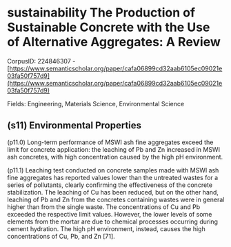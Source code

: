# sustainability The Production of Sustainable Concrete with the Use of Alternative Aggregates: A Review

CorpusID: 224846307 - [https://www.semanticscholar.org/paper/cafa06899cd32aab6105ec09021e03fa50f757d9](https://www.semanticscholar.org/paper/cafa06899cd32aab6105ec09021e03fa50f757d9)

Fields: Engineering, Materials Science, Environmental Science

## (s11) Environmental Properties
(p11.0) Long-term performance of MSWI ash fine aggregates exceed the limit for concrete application: the leaching of Pb and Zn increased in MSWI ash concretes, with high concentration caused by the high pH environment.

(p11.1) Leaching test conducted on concrete samples made with MSWI ash fine aggregates has reported values lower than the untreated wastes for a series of pollutants, clearly confirming the effectiveness of the concrete stabilization. The leaching of Cu has been reduced, but on the other hand, leaching of Pb and Zn from the concretes containing wastes were in general higher than from the single waste. The concentrations of Cu and Pb exceeded the respective limit values. However, the lower levels of some elements from the mortar are due to chemical processes occurring during cement hydration. The high pH environment, instead, causes the high concentrations of Cu, Pb, and Zn [71].
